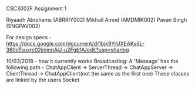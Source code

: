 CSC3002F Assignment 1

Riyaadh Abrahams (ABRRIY002)
Mikhail Amod (AMDMIK002)
Pavan Singh (SNGPAV002)

For design specs - https://docs.google.com/document/d/1bjk9YrUXEAKs6L-360cTsuxrc02jnjmnAjJ-u2Fgb1A/edit?usp=sharing

10/03/2018 - how it currently works
Broadcasting:
A 'Message' has the following path - ChatAppClient -> ServerThread -> ChatAppServer -> ClientThread -> ChatAppClient(not the same as the first one)
These classes are linked by the users Socket